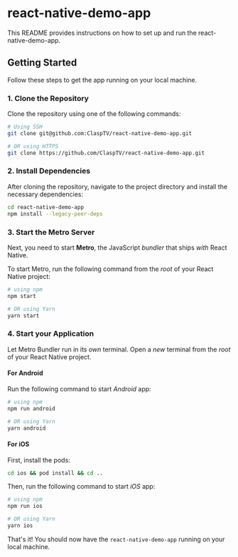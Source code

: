 # react-native-demo-app

This README provides instructions on how to set up and run the react-native-demo-app.

## Getting Started

Follow these steps to get the app running on your local machine.

### 1. Clone the Repository

Clone the repository using one of the following commands:

```bash
# Using SSH
git clone git@github.com:ClaspTV/react-native-demo-app.git

# OR using HTTPS
git clone https://github.com/ClaspTV/react-native-demo-app.git
```

### 2. Install Dependencies

After cloning the repository, navigate to the project directory and install the necessary dependencies:

```bash
cd react-native-demo-app
npm install --legacy-peer-deps
```

### 3. Start the Metro Server

Next, you need to start **Metro**, the JavaScript _bundler_ that ships _with_ React Native.

To start Metro, run the following command from the _root_ of your React Native project:

```bash
# using npm
npm start

# OR using Yarn
yarn start
```

### 4. Start your Application

Let Metro Bundler run in its _own_ terminal. Open a _new_ terminal from the _root_ of your React Native project.

#### For Android

Run the following command to start _Android_ app:

```bash
# using npm
npm run android

# OR using Yarn
yarn android
```

#### For iOS

First, install the pods:

```bash
cd ios && pod install && cd ..
```

Then, run the following command to start _iOS_ app:

```bash
# using npm
npm run ios

# OR using Yarn
yarn ios
```

That's it! You should now have the `react-native-demo-app` running on your local machine.
